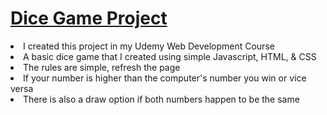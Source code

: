 <h1><a href="https://gsherm23.github.io/Web-Development-Portfolio/Dice%20Game/">Dice Game Project</a></h1>
<li> I created this project in my Udemy Web Development Course </li>
<li> A basic dice game that I created using simple Javascript, HTML, & CSS  </li>
<li> The rules are simple, refresh the page </li>
<li> If your number is higher than the computer's number you win or vice versa </li>
<li> There is also a draw option if both numbers happen to be the same </li>
